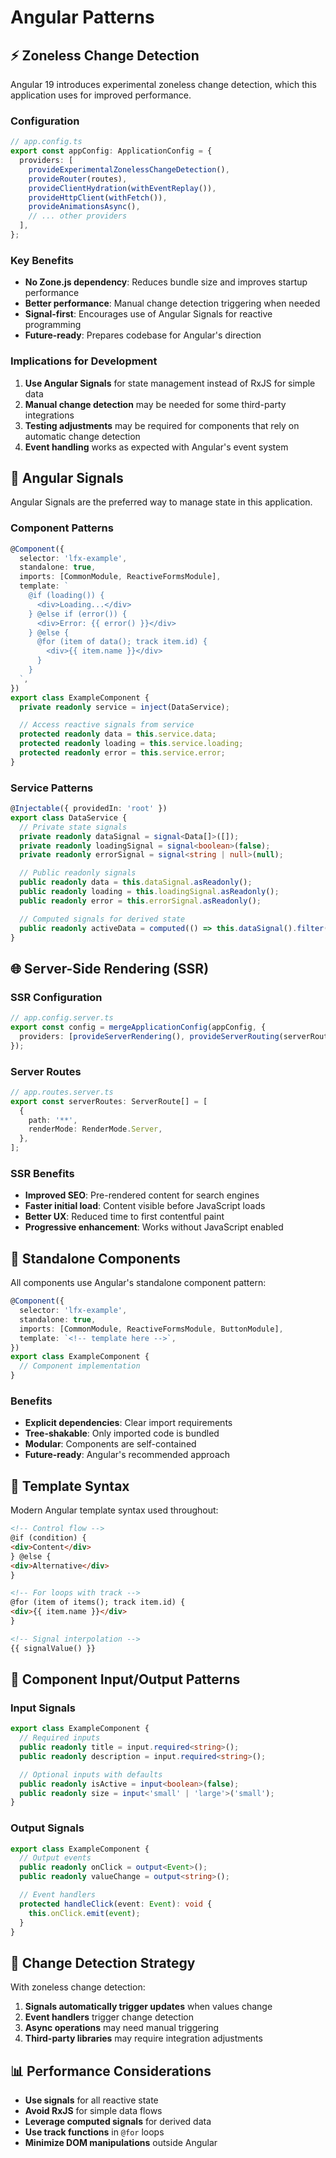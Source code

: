 # Angular Patterns

## ⚡ Zoneless Change Detection

Angular 19 introduces experimental zoneless change detection, which this application uses for improved performance.

### Configuration

```typescript
// app.config.ts
export const appConfig: ApplicationConfig = {
  providers: [
    provideExperimentalZonelessChangeDetection(),
    provideRouter(routes),
    provideClientHydration(withEventReplay()),
    provideHttpClient(withFetch()),
    provideAnimationsAsync(),
    // ... other providers
  ],
};
```

### Key Benefits

- **No Zone.js dependency**: Reduces bundle size and improves startup performance
- **Better performance**: Manual change detection triggering when needed
- **Signal-first**: Encourages use of Angular Signals for reactive programming
- **Future-ready**: Prepares codebase for Angular's direction

### Implications for Development

1. **Use Angular Signals** for state management instead of RxJS for simple data
2. **Manual change detection** may be needed for some third-party integrations
3. **Testing adjustments** may be required for components that rely on automatic change detection
4. **Event handling** works as expected with Angular's event system

## 🎯 Angular Signals

Angular Signals are the preferred way to manage state in this application.

### Component Patterns

```typescript
@Component({
  selector: 'lfx-example',
  standalone: true,
  imports: [CommonModule, ReactiveFormsModule],
  template: `
    @if (loading()) {
      <div>Loading...</div>
    } @else if (error()) {
      <div>Error: {{ error() }}</div>
    } @else {
      @for (item of data(); track item.id) {
        <div>{{ item.name }}</div>
      }
    }
  `,
})
export class ExampleComponent {
  private readonly service = inject(DataService);

  // Access reactive signals from service
  protected readonly data = this.service.data;
  protected readonly loading = this.service.loading;
  protected readonly error = this.service.error;
}
```

### Service Patterns

```typescript
@Injectable({ providedIn: 'root' })
export class DataService {
  // Private state signals
  private readonly dataSignal = signal<Data[]>([]);
  private readonly loadingSignal = signal<boolean>(false);
  private readonly errorSignal = signal<string | null>(null);

  // Public readonly signals
  public readonly data = this.dataSignal.asReadonly();
  public readonly loading = this.loadingSignal.asReadonly();
  public readonly error = this.errorSignal.asReadonly();

  // Computed signals for derived state
  public readonly activeData = computed(() => this.dataSignal().filter((item) => item.is_active));
}
```

## 🌐 Server-Side Rendering (SSR)

### SSR Configuration

```typescript
// app.config.server.ts
export const config = mergeApplicationConfig(appConfig, {
  providers: [provideServerRendering(), provideServerRouting(serverRoutes)],
});
```

### Server Routes

```typescript
// app.routes.server.ts
export const serverRoutes: ServerRoute[] = [
  {
    path: '**',
    renderMode: RenderMode.Server,
  },
];
```

### SSR Benefits

- **Improved SEO**: Pre-rendered content for search engines
- **Faster initial load**: Content visible before JavaScript loads
- **Better UX**: Reduced time to first contentful paint
- **Progressive enhancement**: Works without JavaScript enabled

## 🔧 Standalone Components

All components use Angular's standalone component pattern:

```typescript
@Component({
  selector: 'lfx-example',
  standalone: true,
  imports: [CommonModule, ReactiveFormsModule, ButtonModule],
  template: `<!-- template here -->`,
})
export class ExampleComponent {
  // Component implementation
}
```

### Benefits

- **Explicit dependencies**: Clear import requirements
- **Tree-shakable**: Only imported code is bundled
- **Modular**: Components are self-contained
- **Future-ready**: Angular's recommended approach

## 📝 Template Syntax

Modern Angular template syntax used throughout:

```html
<!-- Control flow -->
@if (condition) {
<div>Content</div>
} @else {
<div>Alternative</div>
}

<!-- For loops with track -->
@for (item of items(); track item.id) {
<div>{{ item.name }}</div>
}

<!-- Signal interpolation -->
{{ signalValue() }}
```

## 🎨 Component Input/Output Patterns

### Input Signals

```typescript
export class ExampleComponent {
  // Required inputs
  public readonly title = input.required<string>();
  public readonly description = input.required<string>();

  // Optional inputs with defaults
  public readonly isActive = input<boolean>(false);
  public readonly size = input<'small' | 'large'>('small');
}
```

### Output Signals

```typescript
export class ExampleComponent {
  // Output events
  public readonly onClick = output<Event>();
  public readonly valueChange = output<string>();

  // Event handlers
  protected handleClick(event: Event): void {
    this.onClick.emit(event);
  }
}
```

## 🔄 Change Detection Strategy

With zoneless change detection:

1. **Signals automatically trigger updates** when values change
2. **Event handlers** trigger change detection
3. **Async operations** may need manual triggering
4. **Third-party libraries** may require integration adjustments

## 📊 Performance Considerations

- **Use signals** for all reactive state
- **Avoid RxJS** for simple data flows
- **Leverage computed signals** for derived data
- **Use track functions** in `@for` loops
- **Minimize DOM manipulations** outside Angular

